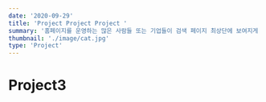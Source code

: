 ```yaml
---
date: '2020-09-29'
title: 'Project Project Project '
summary: '홈페이지를 운영하는 많은 사람들 또는 기업들이 검색 페이지 최상단에 보여지게 하기 위해 어떤 최적화 작업을 하는지 알아보자.'
thumbnail: './image/cat.jpg'
type: 'Project'
---
```


# Project3
